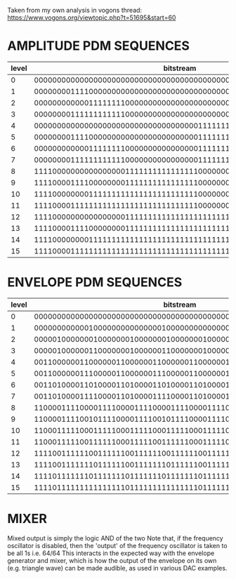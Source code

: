 Taken from my own analysis in vogons thread:
https://www.vogons.org/viewtopic.php?t=51695&start=60

AMPLITUDE PDM SEQUENCES
==

|level|bitstream|ratio|
|-----|---------|-----|
|0    |0000000000000000000000000000000000000000000000000000000000000000|0/64|
|1    |0000000011110000000000000000000000000000000000000000000000000000|4/64|
|2    |0000000000001111111100000000000000000000000000000000000000000000|8/64|
|3    |0000000011111111111100000000000000000000000000000000000000000000|12/64|
|4    |0000000000000000000000000000000000001111111111111111000000000000|16/64|
|5    |0000000011110000000000000000000000001111111111111111000000000000|20/64|
|6    |0000000000001111111100000000000000001111111111111111000000000000|24/64|
|7    |0000000011111111111100000000000000001111111111111111000000000000|28/64|
|8    |1111000000000000000011111111111111110000000000000000111111111111|32/64|
|9    |1111000011110000000011111111111111110000000000000000111111111111|36/64|
|10   |1111000000001111111111111111111111110000000000000000111111111111|40/64|
|11   |1111000011111111111111111111111111110000000000000000111111111111|44/64|
|12   |1111000000000000000011111111111111111111111111111111111111111111|48/64|
|13   |1111000011110000000011111111111111111111111111111111111111111111|52/64|
|14   |1111000000001111111111111111111111111111111111111111111111111111|56/64|
|15   |1111000011111111111111111111111111111111111111111111111111111111|60/64|


ENVELOPE PDM SEQUENCES
==

|level|bitstream|ratio|
|-----|---------|-----|
|0    |0000000000000000000000000000000000000000000000000000000000000000|0/64|
|1    |0000000000001000000000000000100000000000000010000000000000001000|4/64|
|2    |0000010000000100000001000000010000000100000001000000010000000100|8/64|
|3    |0000010000001100000001000000110000000100000011000000010000001100|12/64|
|4    |0011000000110000001100000011000000110000001100000011000000110000|16/64|
|5    |0011000000111000001100000011100000110000001110000011000000111000|20/64|
|6    |0011010000110100001101000011010000110100001101000011010000110100|24/64|
|7    |0011010000111100001101000011110000110100001111000011010000111100|28/64|
|8    |1100001111000011110000111100001111000011110000111100001111000011|32/64|
|9    |1100001111001011110000111100101111000011110010111100001111001011|36/64|
|10   |1100011111000111110001111100011111000111110001111100011111000111|40/64|
|11   |1100011111001111110001111100111111000111110011111100011111001111|44/64|
|12   |1111001111110011111100111111001111110011111100111111001111110011|48/64|
|13   |1111001111111011111100111111101111110011111110111111001111111011|52/64|
|14   |1111011111110111111101111111011111110111111101111111011111110111|56/64|
|15   |1111011111111111111101111111111111110111111111111111011111111111|60/64|


MIXER
==

Mixed output is simply the logic AND of the two
Note that, if the frequency oscillator is disabled, then the 'output' of the frequency oscillator is taken to be all 1s i.e. 64/64
This interacts in the expected way with the envelope generator and mixer, which is how the output of the envelope on its own (e.g. triangle wave) can
be made audible, as used in various DAC examples.
